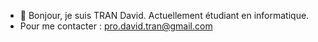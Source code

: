 - 👋 Bonjour, je suis TRAN David. Actuellement étudiant en informatique.
- Pour me contacter : pro.david.tran@gmail.com
